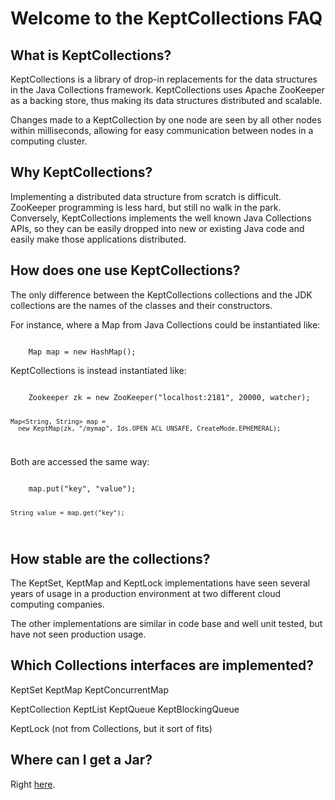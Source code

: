 Welcome to the KeptCollections FAQ
==================================

What is KeptCollections?
------------------------

KeptCollections is a library of drop-in replacements for the data
structures in the Java Collections framework. KeptCollections uses Apache
ZooKeeper as a backing store, thus making its data structures distributed
and scalable.

Changes made to a KeptCollection by one node are seen by all other nodes
within milliseconds, allowing for easy communication between nodes in a
computing cluster.

Why KeptCollections?
--------------------

Implementing a distributed data structure from scratch is difficult.
ZooKeeper programming is less hard, but still no walk in the park.
Conversely, KeptCollections implements the well known Java Collections
APIs, so they can be easily dropped into new or existing Java code and
easily make those applications distributed.

How does one use KeptCollections?
---------------------------------

The only difference between the KeptCollections collections and the JDK 
collections are the names of the classes and their constructors.

For instance, where a Map from Java Collections could be instantiated like:

<code>
    Map<String, String> map = new HashMap<String, String>();
</code>

KeptCollections is instead instantiated like:

<code>
    Zookeeper zk = new ZooKeeper("localhost:2181", 20000, watcher);

    Map<String, String> map =
      new KeptMap(zk, "/mymap", Ids.OPEN_ACL_UNSAFE, CreateMode.EPHEMERAL);
</code>

Both are accessed the same way:

<code>
    map.put("key", "value");

    String value = map.get("key");
</code>

How stable are the collections?
-------------------------------

The KeptSet, KeptMap and KeptLock implementations have seen several years
of usage in a production environment at two different cloud computing
companies.

The other implementations are similar in code base and well unit tested,
but have not seen production usage.

Which Collections interfaces are implemented?
---------------------------------------------

KeptSet
KeptMap
KeptConcurrentMap

KeptCollection
KeptList
KeptQueue
KeptBlockingQueue

KeptLock (not from Collections, but it sort of fits)

Where can I get a Jar?
----------------------

Right <a href="https://github.com/downloads/anthonyu/KeptCollections/kept-collections-0.9.jar">here</a>.